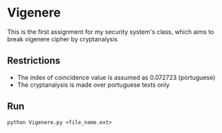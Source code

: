# Vigenere

This is the first assignment for my security system's class, which aims to break vigenere cipher by cryptanalysis

## Restrictions
- The index of coincidence value is assumed as 0.072723 (portuguese)
- The cryptanalysis is made over portuguese texts only

## Run

```
python Vigenere.py <file_name.ext>
```
